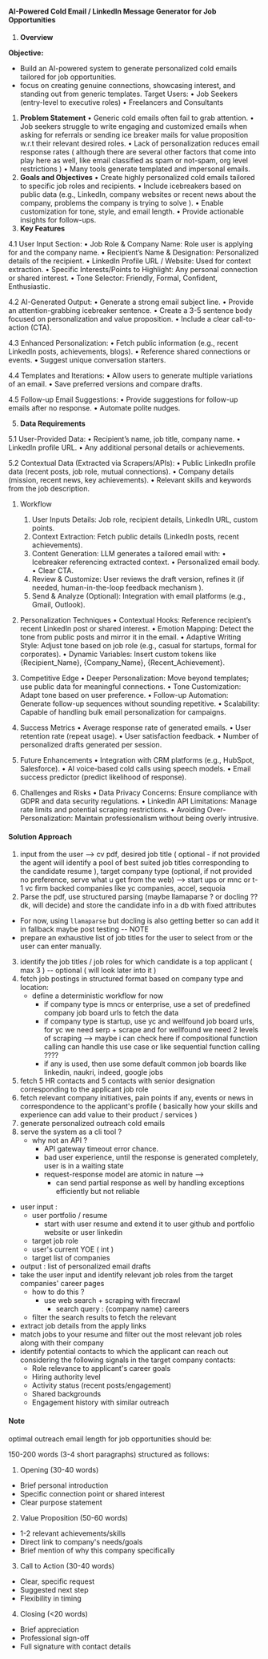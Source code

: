 #### AI-Powered Cold Email / LinkedIn Message Generator for Job Opportunities

1. **Overview**

**Objective:**

- Build an AI-powered system to generate personalized cold emails tailored for job opportunities.
- focus on creating genuine connections, showcasing interest, and standing out from generic templates.
  Target Users:
  • Job Seekers (entry-level to executive roles)
  • Freelancers and Consultants

1. **Problem Statement**
   • Generic cold emails often fail to grab attention.
   • Job seekers struggle to write engaging and customized emails when asking for referrals or sending ice breaker mails for value proposition w.r.t their relevant desired roles.
   • Lack of personalization reduces email response rates ( although there are several other factors that come into play here as well, like email classified as spam or not-spam, org level restrictions )
   • Many tools generate templated and impersonal emails.
2. **Goals and Objectives**
   • Create highly personalized cold emails tailored to specific job roles and recipients.
   • Include icebreakers based on public data (e.g., LinkedIn, company websites or recent news about the company, problems the company is trying to solve ).
   • Enable customization for tone, style, and email length.
   • Provide actionable insights for follow-ups.
3. **Key Features**

4.1 User Input Section:
 • Job Role & Company Name: Role user is applying for and the company name.
 • Recipient’s Name & Designation: Personalized details of the recipient.
 • LinkedIn Profile URL / Website: Used for context extraction.
 • Specific Interests/Points to Highlight: Any personal connection or shared interest.
 • Tone Selector: Friendly, Formal, Confident, Enthusiastic.

4.2 AI-Generated Output:
 • Generate a strong email subject line.
 • Provide an attention-grabbing icebreaker sentence.
 • Create a 3-5 sentence body focused on personalization and value proposition.
 • Include a clear call-to-action (CTA).

4.3 Enhanced Personalization:
 • Fetch public information (e.g., recent LinkedIn posts, achievements, blogs).
 • Reference shared connections or events.
 • Suggest unique conversation starters.

4.4 Templates and Iterations:
 • Allow users to generate multiple variations of an email.
 • Save preferred versions and compare drafts.

4.5 Follow-up Email Suggestions:
 • Provide suggestions for follow-up emails after no response.
 • Automate polite nudges.

5. **Data Requirements**

5.1 User-Provided Data:
 • Recipient’s name, job title, company name.
 • LinkedIn profile URL.
 • Any additional personal details or achievements.

5.2 Contextual Data (Extracted via Scrapers/APIs):
 • Public LinkedIn profile data (recent posts, job role, mutual connections).
 • Company details (mission, recent news, key achievements).
 • Relevant skills and keywords from the job description.

1. Workflow

   1. User Inputs Details: Job role, recipient details, LinkedIn URL, custom points.
   2. Context Extraction: Fetch public details (LinkedIn posts, recent achievements).
   3. Content Generation: LLM generates a tailored email with:
      • Icebreaker referencing extracted context.
      • Personalized email body.
      • Clear CTA.
   4. Review & Customize: User reviews the draft version, refines it (if needed, human-in-the-loop feedback mechanism ).
   5. Send & Analyze (Optional): Integration with email platforms (e.g., Gmail, Outlook).
2. Personalization Techniques
   • Contextual Hooks: Reference recipient’s recent LinkedIn post or shared interest.
   • Emotion Mapping: Detect the tone from public posts and mirror it in the email.
   • Adaptive Writing Style: Adjust tone based on job role (e.g., casual for startups, formal for corporates).
   • Dynamic Variables: Insert custom tokens like {Recipient_Name}, {Company_Name}, {Recent_Achievement}.
3. Competitive Edge
   • Deeper Personalization: Move beyond templates; use public data for meaningful connections.
   • Tone Customization: Adapt tone based on user preference.
   • Follow-up Automation: Generate follow-up sequences without sounding repetitive.
   • Scalability: Capable of handling bulk email personalization for campaigns.
4. Success Metrics
    • Average response rate of generated emails.
    • User retention rate (repeat usage).
    • User satisfaction feedback.
    • Number of personalized drafts generated per session.
5. Future Enhancements
    • Integration with CRM platforms (e.g., HubSpot, Salesforce).
    • AI voice-based cold calls using speech models.
    • Email success predictor (predict likelihood of response).
6. Challenges and Risks
    • Data Privacy Concerns: Ensure compliance with GDPR and data security regulations.
    • LinkedIn API Limitations: Manage rate limits and potential scraping restrictions.
    • Avoiding Over-Personalization: Maintain professionalism without being overly intrusive.

#### Solution Approach

1. input from the user --> cv pdf, desired job title ( optional - if not provided the agent will identify a pool of best suited job titles corresponding to the candidate resume ), target company type (optional, if not provided no preference, serve what u get from the web) --> start ups or mnc or t-1 vc firm backed companies like yc companies, accel, sequoia
2. Parse the pdf, use structured parsing (maybe llamaparse ? or docling ?? dk, will decide) and store the candidate info in a db with fixed attributes
  - For now, using `llamaparse` but docling is also getting better so can add it in fallback maybe post testing -- NOTE
- prepare an exhaustive list of job titles for the user to select from or the user can enter manually.
3. identify the job titles / job roles for which candidate is a top applicant ( max 3 ) -- optional ( will look later into it )
4. fetch job postings in structured format based on company type and location:
   - define a deterministic workflow for now
     - if company type is mncs or enterprise, use a set of predefined company job board urls to fetch the data
     - if company type is startup, use yc and wellfound job board urls, for yc we need serp + scrape and for wellfound we need 2 levels of scraping --> maybe i can check here if compositional function calling can handle this use case or like sequential function calling ????
     - if any is used, then use some default common job boards like linkedin, naukri, indeed, google jobs
5. fetch 5 HR contacts and 5 contacts with senior designation corresponding to the applicant job role
6. fetch relevant company initiatives, pain points if any, events or news in correspondence to the applicant's profile ( basically how your skills and experience can add value to their product / services )
7. generate personalized outreach cold emails
8. serve the system as a cli tool ?
   - why not an API ?
     - API gateway timeout error chance.
     - bad user experience, until the response is generated completely, user is in a waiting state
     - request-response model are atomic in nature -->
       - can send partial response as well by handling exceptions efficiently but not reliable

- user input :
  - user portfolio / resume
    - start with user resume and extend it to user github and portfolio website or user linkedin
  - target job role
  - user's current YOE ( int )
  - target list of companies
- output : list of personalized email drafts
- take the user input and identify relevant job roles from the target companies' career pages
  - how to do this ?
    - use web search + scraping with firecrawl
      - search query : {company name} careers
  - filter the search results to fetch the relevant
- extract job details from the apply links
- match jobs to your resume and filter out the most relevant job roles along with their company
- identify potential contacts to which the applicant can reach out considering the following signals in the target company contacts:
  - Role relevance to applicant's career goals
  - Hiring authority level
  - Activity status (recent posts/engagement)
  - Shared backgrounds
  - Engagement history with similar outreach

#### Note

optimal outreach email length for job opportunities should be:

150-200 words (3-4 short paragraphs) structured as follows:

1. Opening (30-40 words)

- Brief personal introduction
- Specific connection point or shared interest
- Clear purpose statement

2. Value Proposition (50-60 words)

- 1-2 relevant achievements/skills
- Direct link to company's needs/goals
- Brief mention of why this company specifically

3. Call to Action (30-40 words)

- Clear, specific request
- Suggested next step
- Flexibility in timing

4. Closing (<20 words)

- Brief appreciation
- Professional sign-off
- Full signature with contact details
